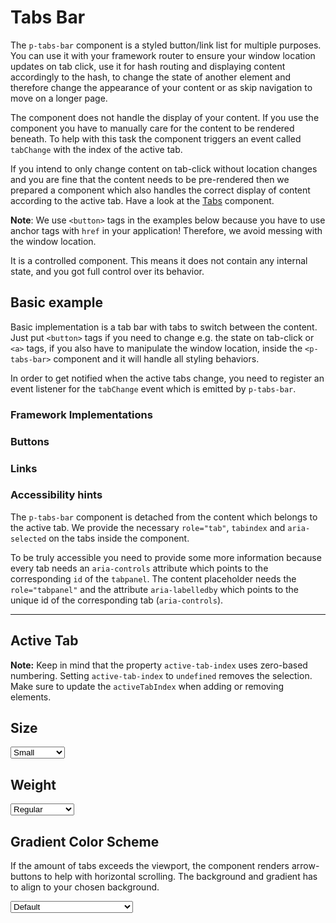 # Tabs Bar

The `p-tabs-bar` component is a styled button/link list for multiple purposes. You can use it with your framework router to ensure
your window location updates on tab click, use it for hash routing and displaying content accordingly to the hash, to change the state of another element
and therefore change the appearance of your content or as skip navigation to move on a longer page.

The component does not handle the display of your content. If you use the component you have to manually care for the
content to be rendered beneath. To help with this task the component triggers an event called `tabChange` with the index
of the active tab.

If you intend to only change content on tab-click without location changes and you are fine that the content needs to be pre-rendered then we prepared a component which also
handles the correct display of content according to the active tab. Have a look at the [Tabs](components/tabs) component.

**Note**: We use `<button>` tags in the examples below because you have to use anchor tags with `href`
in your application! Therefore, we avoid messing with the window location.

It is a controlled component.
This means it does not contain any internal state, and you got full control over its behavior.

<TableOfContents></TableOfContents>

## Basic example

Basic implementation is a tab bar with tabs to switch between the content. Just put `<button>` tags if you need to change e.g. the state on tab-click or `<a>`
tags, if you also have to manipulate the window location, inside the `<p-tabs-bar>` component and it will handle all styling behaviors.

In order to get notified when the active tabs change, you need to register an event listener for the `tabChange` event which is emitted by `p-tabs-bar`.

### Framework Implementations

<Playground :frameworkMarkup="frameworks"></Playground>

### Buttons

<Playground :markup="basicButton" :config="config"></Playground>

### Links

<Playground :markup="basicAnchor" :config="config"></Playground>

### <p-icon name="accessibility" size="medium" color="notification-neutral" aria-hidden="true"></p-icon> Accessibility hints

The `p-tabs-bar` component is detached from the content which belongs to the active tab. We provide the necessary `role="tab"`, `tabindex` and `aria-selected` on the tabs inside the component.

To be truly accessible you need to provide some more information because every tab needs an `aria-controls` attribute which points to the corresponding `id` of the `tabpanel`. 
The content placeholder needs the `role="tabpanel"` and the attribute `aria-labelledby` which points to the unique id of the corresponding tab (`aria-controls`).

<Playground class="playground-tabs-bar" :markup="accessibility" :config="config"></Playground>

---
## Active Tab

**Note:** Keep in mind that the property `active-tab-index` uses zero-based numbering. Setting `active-tab-index` to `undefined` removes the selection. Make sure to update the `activeTabIndex` when adding or removing elements.

<Playground class="playground-tabs-bar" :markup="activeTab" :config="config"></Playground>

## Size

<Playground :markup="sizeMarkup" :config="config">
  <select v-model="size">
    <option disabled>Select size</option>
    <option value="small">Small</option>
    <option value="medium">Medium</option>
  </select>
</Playground>

## Weight

<Playground :markup="weightMarkup" :config="config">
  <select v-model="weight">
    <option disabled>Select weight</option>
    <option value="regular">Regular</option>
    <option value="semibold">SemiBold</option>
  </select>
</Playground>

## Gradient Color Scheme

If the amount of tabs exceeds the viewport, the component renders arrow-buttons to help with horizontal scrolling.
The background and gradient has to align to your chosen background.

<Playground :markup="gradientMarkup" :config="{ ...config, colorScheme: gradientColorScheme }">
  <select v-model="gradientColorScheme">
    <option disabled>Select gradient-color-scheme</option>
    <option value="default">Default</option>
    <option value="surface">Surface</option>
  </select>
</Playground>

<script lang="ts">
import Vue from 'vue';
import Component from 'vue-class-component';

const buildButton = (name: string) => `  <button type="button">Tab ${name}</button>`;
const buildAnchor = (name: string) => `  <a href="https://porsche.com">Tab ${name}</a>`;
const buildTabPanel = (id: number) => `<div id="tab-panel-${id}" hidden role="tabpanel" aria-labelledby="tab-item-${id}">
  <p-text>Your content of Tab ${id}</p-text> 
</div>`;
  
@Component
export default class Code extends Vue {
  config = { themeable: true };

  frameworks = {
    'vanilla-js': `tabsBar.addEventListener('tabChange', (e) => {
  e.target.activeTabIndex = e.detail.activeTabIndex;
});`,
    angular: `import { Component } from '@angular/core';
import type { TabChangeEvent } from '@porsche-design-system/components-angular';

@Component({
  selector: 'tabs-bar-page',
  template: \`<p-tabs-bar [activeTabIndex]="tabIndex" (tabChange)="onTabChange($event)">...</p-tabs-bar>\`,
})
export class TabsBarPage {
  tabIndex: number;

  onTabChange(e: CustomEvent<TabChangeEvent>) {
    this.tabIndex = e.detail.activeTabIndex;
  }
}`,
    react: `import { useCallback, useState } from 'react';
import { PTabsBar } from '@porsche-design-system/components-react';
import type { TabChangeEvent } from '@porsche-design-system/components-react';

const TabsBarPage = (): JSX.Element => {
    const [tabIndex, setTabIndex] = useState<number>();
    const onTabChange = useCallback((e: CustomEvent<TabChangeEvent>) => {
        setTabIndex(e.detail.activeTabIndex);
    }, []);

    return <PTabsBar activeTabIndex={tabIndex} onTabChange={onTabChange}>...</PTabsBar>
}`,
    };

  weight = 'semibold';
  size = 'medium';
  gradientColorScheme = 'surface';

  basicButton =
`<p-tabs-bar>
${['One', 'Two', 'Three'].map(buildButton).join('\n')}
</p-tabs-bar>`;

  basicAnchor =
`<p-tabs-bar>
${['One', 'Two', 'Three'].map(buildAnchor).join('\n')}
</p-tabs-bar>`;

  accessibility =
`<p-tabs-bar active-tab-index="0">
  <button type="button" id="tab-item-1" aria-controls="tab-panel-1">Tab One</button>
  <button type="button" id="tab-item-2" aria-controls="tab-panel-2">Tab Two</button>
  <button type="button" id="tab-item-3" aria-controls="tab-panel-3">Tab Three</button>
</p-tabs-bar>
 
${[1, 2, 3].map(buildTabPanel).join('\n')}`;

  get sizeMarkup() {
    return `<p-tabs-bar size="${this.size}">
${['One', 'Two', 'Three'].map(buildButton).join('\n')}
</p-tabs-bar>`;
  }

  get weightMarkup() {
    return `<p-tabs-bar weight="${this.weight}">
${['One', 'Two', 'Three'].map(buildButton).join('\n')}
</p-tabs-bar>`;
    }
    
  get gradientMarkup() {
    return `<p-tabs-bar gradient-color-scheme="${this.gradientColorScheme}">
${['One', 'Two', 'Three', 'Four', 'Five', 'Six', 'Seven', 'Eight', 'Nine', 'Ten', 'Eleven', 'Twelve', 'Thirteen', 'Fourteen', 'Fifteen', 'Sixteen', 'Seventeen', 'Eighteen', 'Nineteen', 'Twenty']
  .map(buildButton).join('\n')}
</p-tabs-bar>`;
  }
    
  activeTab =
`<p-tabs-bar active-tab-index="0">
${['One', 'Two', 'Three'].map(buildButton).join('\n')}
</p-tabs-bar>`;
    
  mounted(){
    // initially update tabsBars with activeTabIndex attribute in playground
   this.updateAndRegister();
    
    // theme switch needs to register event listeners again
    const themeTabs = this.$el.querySelectorAll('.playground > p-tabs-bar');      
    themeTabs.forEach(tab => tab.addEventListener('tabChange', () => {
      this.updateAndRegister(); 
    }));    
  }
  
  updated(){
    this.registerEvents();
  }

  updateAndRegister() {
    this.updateActiveTabIndex(this.$el.querySelector('.playground-tabs-bar .example p-tabs-bar'));      
    this.registerEvents();
  }
  
  registerEvents() {
    const tabsBars = this.$el.querySelectorAll('.playground:not(.playground-tabs-bar) .example .demo p-tabs-bar');
    tabsBars.forEach(tabsBar => tabsBar.addEventListener('tabChange', this.onTabChange));

    //bind tabsBars with activeTabIndex set as attribute
    const tabsBarsWithActiveIndex = this.$el.querySelectorAll('.playground-tabs-bar .example .demo p-tabs-bar');
    tabsBarsWithActiveIndex.forEach(tabsBar => tabsBar.addEventListener('tabChange', (e: CustomEvent<TabChangeEvent>)=> {
      this.onTabChange(e);
      this.updateActiveTabIndex(e.target, e.detail.activeTabIndex);
    }));
  }
  
  hiddenNodes = null;
  onTabChange =  (e: CustomEvent) => {
      e.target.activeTabIndex = e.detail.activeTabIndex;
  }

  updateActiveTabIndex = (tabs: HTMLElement, newIndex: number = 0) => {
    // manipulate code only section only in order to not rerender component and loose animations
    const example = tabs.parentElement.parentElement;
    const demo = example.querySelector('.demo');
    const code = example.querySelector('code');
    const attrs = code.querySelectorAll('.token:first-child .attr-value');
    
    // manipulate activeTabIndex
    if (attrs.length) {
      attrs[attrs.length - 1].innerText = `="${newIndex}"`; 
    }
    
    // manipulate hidden attribute in code of accessibility playground
    if (code.innerHTML.includes('Your content of Tab')) {
      if (!this.hiddenNodes) {
        this.hiddenNodes = document.evaluate("//span[text()='hidden']", document, null, XPathResult.ORDERED_NODE_SNAPSHOT_TYPE, null);
      }

      // hide/show and adjust offset of hidden attribute
      for (let i = 0; i < this.hiddenNodes.snapshotLength; i++) {
        const item = this.hiddenNodes.snapshotItem(i);
        item.style.marginLeft = '';
        item.innerText = 'hidden';
        
        if (i === newIndex) {
          item.style.marginLeft = '-9px';
          item.innerText = '';
        }
      }
      
      const panels = Array.from(demo.querySelectorAll('[role="tabpanel"]'));
      panels.forEach((panel, i) => {
        panel.setAttribute('hidden', '');
        if (i === newIndex) {
          panel.removeAttribute('hidden');
        }
      });
    }
  }
}
</script>